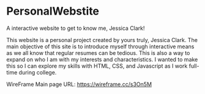 # PersonalWebstite

A interactive website to get to know me, Jessica Clark!

This website is a personal project created by yours truly, Jessica Clark. The main objective of this site is to introduce myself through interactive means as we all know that regular resumes can be tedious. This is also a way to expand on who I am with my interests and characteristics. I wanted to make this so I can explore my skills with HTML, CSS, and Javascript as I work full-time during college.

WireFrame Main page URL: https://wireframe.cc/s3On5M
